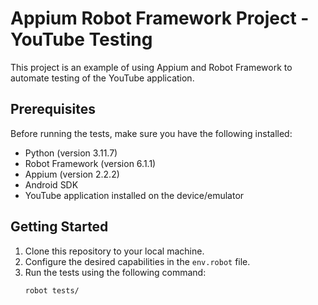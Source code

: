# Appium Robot Framework Project - YouTube Testing

This project is an example of using Appium and Robot Framework to automate testing of the YouTube application.

## Prerequisites

Before running the tests, make sure you have the following installed:

- Python (version 3.11.7)
- Robot Framework (version 6.1.1)
- Appium (version 2.2.2)
- Android SDK
- YouTube application installed on the device/emulator

## Getting Started

1. Clone this repository to your local machine.
2. Configure the desired capabilities in the `env.robot` file.
3. Run the tests using the following command:
    ```shell
    robot tests/
    ```